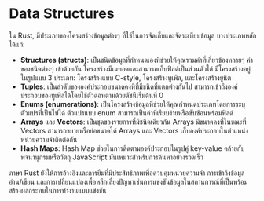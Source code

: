 # Data Structures

ใน Rust, มีประเภทของโครงสร้างข้อมูลต่างๆ ที่ใช้ในการจัดเก็บและจัดระเบียบข้อมูล บางประเภทหลักได้แก่:

- **Structures (structs)**: เป็นชนิดข้อมูลที่กำหนดเองที่ช่วยให้คุณรวมค่าที่เกี่ยวข้องหลายๆ ค่าของชนิดต่างๆ เข้าด้วยกัน โครงสร้างมีเมทอดและสามารถเก็บฟิลด์เป็นส่วนตัวได้ มีโครงสร้างอยู่ในรูปแบบ 3 ประเภท: โครงสร้างแบบ C-style, โครงสร้างทูเพิล, และโครงสร้างยูนิต
- **Tuples**: เป็นลำดับขององค์ประกอบขนาดคงที่ที่มีชนิดที่แตกต่างกันไป สามารถเข้าถึงองค์ประกอบของทูเพิลได้โดยใช้ตัวดอทตามด้วยดัชนีเริ่มต้นที่ 0
- **Enums (enumerations)**: เป็นโครงสร้างข้อมูลที่ช่วยให้คุณกำหนดประเภทโดยการระบุตัวแปรที่เป็นไปได้ ตัวแปรแบบ enum สามารถเป็นค่าที่เรียบง่ายหรือซับซ้อนพร้อมฟิลด์
- **Arrays** และ **Vectors**: เป็นชุดของรายการที่มีชนิดเดียวกัน Arrays มีขนาดคงที่ในขณะที่ Vectors สามารถขยายหรือย่อขนาดได้ Arrays และ Vectors เก็บองค์ประกอบในตำแหน่งหน่วยความจำติดต่อกัน
- **Hash Maps**: Hash Map ช่วยในการติดตามองค์ประกอบในรูปคู่ key-value คล้ายกับพจนานุกรมหรือวัตถุ JavaScript มันเหมาะสำหรับการค้นหาอย่างรวดเร็ว

ภาษา Rust ยังให้การอ้างอิงและการยืมที่มีประสิทธิภาพเพื่อควบคุมหน่วยความจำ การเข้าถึงข้อมูลอ่าน/เขียน และการเปลี่ยนแปลงเพื่อหลีกเลี่ยงปัญหาเช่นการแข่งขันข้อมูลในสถานการณ์ที่เป็นพร้อมสร้างผลกระทบในการทำงานแบบแข่งขัน 